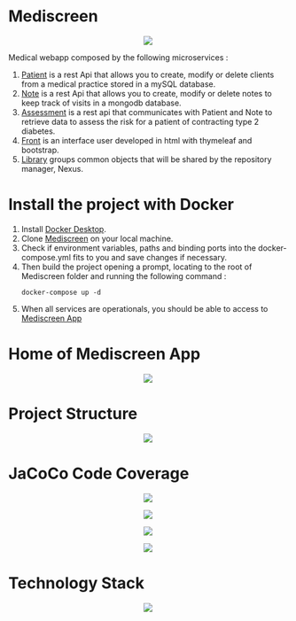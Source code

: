# Mediscreen

<p align="center">
  <img src=https://user-images.githubusercontent.com/95872501/224155098-59ee106a-10cd-4189-a830-e957db28003c.png>
</p>



Medical webapp composed by the following microservices :
1. [Patient](https://github.com/HashTucE/Patient.git) is a rest Api that allows you to create, modify or delete clients from a medical practice stored in a mySQL database.
2. [Note](https://github.com/HashTucE/Note.git) is a rest Api that allows you to create, modify or delete notes to keep track of visits in a mongodb database.
3. [Assessment](https://github.com/HashTucE/Assessment.git) is a rest api that communicates with Patient and Note to retrieve data to assess the risk for a patient of contracting type 2 diabetes.
4. [Front](https://github.com/HashTucE/Front.git) is an interface user developed in html with thymeleaf and bootstrap.
5. [Library](https://github.com/HashTucE/Library.git) groups common objects that will be shared by the repository manager, Nexus.


# Install the project with Docker

1. Install [Docker Desktop](https://www.docker.com/products/docker-desktop/).
2. Clone [Mediscreen](https://github.com/HashTucE/Mediscreen.git) on your local machine.
3. Check if environment variables, paths and binding ports into the docker-compose.yml fits to you and save changes if necessary.
4. Then build the project opening a prompt, locating to the root of Mediscreen folder and running the following command :
    ```
    docker-compose up -d
    ```
5. When all services are operationals, you should be able to access to [Mediscreen App](http://localhost:8083/home) 




# Home of Mediscreen App
<p align="center">
  <img src=https://user-images.githubusercontent.com/95872501/224282867-7c9e5771-60ac-4471-8fef-8a19eac6606a.png>
</p>



# Project Structure
<p align="center">
  <img src=https://user-images.githubusercontent.com/95872501/224289216-54e84251-12de-4559-8e5d-bf00b4d46267.png>
</p>



# JaCoCo Code Coverage
<p align="center">
  <img src=https://user-images.githubusercontent.com/95872501/224291049-89ab3512-10df-4006-af61-78d42765efc6.png>
</p>

<p align="center">
  <img src=https://user-images.githubusercontent.com/95872501/224291163-5eeb831c-e47b-4fac-b0a1-89e2e3bdbff4.png>
</p>


<p align="center">
  <img src=https://user-images.githubusercontent.com/95872501/224291291-a5c11169-50e9-4e47-9c6f-a3710221dac7.png>
</p>


<p align="center">
  <img src=https://user-images.githubusercontent.com/95872501/224291384-c99e972a-e7f0-408b-94f7-1d8b180e5e12.png>
</p>



# Technology Stack
<p align="center">
  <img src=https://user-images.githubusercontent.com/95872501/224289092-fa6f6430-fcaa-42a9-a6cb-10505ac7007c.png>
</p>

